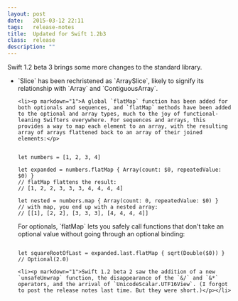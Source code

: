 ```yaml
---
layout: post
date:   2015-03-12 22:11
tags:   release-notes
title:  Updated for Swift 1.2b3
class:  release
description: ""
---
```


Swift 1.2 beta 3 brings some more changes to the standard library.

<ul>
    <li><p markdown="1">`Slice` has been rechristened as `ArraySlice`, likely to signify its relationship with `Array` and `ContiguousArray`.</p></li>

    <li><p markdown="1">A global `flatMap` function has been added for both optionals and sequences, and `flatMap` methods have been added to the optional and array types, much to the joy of functional-leaning Swifters everywhere. For sequences and arrays, this provides a way to map each element to an array, with the resulting array of arrays flattened back to an array of their joined elements:</p>

<pre><code class="language-swift">
let numbers = [1, 2, 3, 4]     
 
let expanded = numbers.flatMap { Array(count: $0, repeatedValue: $0) }
// flatMap flattens the result:
// [1, 2, 2, 3, 3, 3, 4, 4, 4, 4]

let nested = numbers.map { Array(count: 0, repeatedValue: $0) }
// with map, you end up with a nested array:        
// [[1], [2, 2], [3, 3, 3], [4, 4, 4, 4]]
</code></pre>
    
<p markdown="1">For optionals, `flatMap` lets you safely call functions that don't take an optional value without going through an optional binding:</p>
    
<pre><code class="language-swift"> 
let squareRootOfLast = expanded.last.flatMap { sqrt(Double($0)) }
// Optional(2.0)
</code></pre>
</li>

    <li><p markdown="1">Swift 1.2 beta 2 saw the addition of a new `unsafeUnwrap` function, the disappearance of the `&/` and `&*` operators, and the arrival of `UnicodeScalar.UTF16View`. (I forgot to post the release notes last time. But they were short.)</p></li>
</ul>
